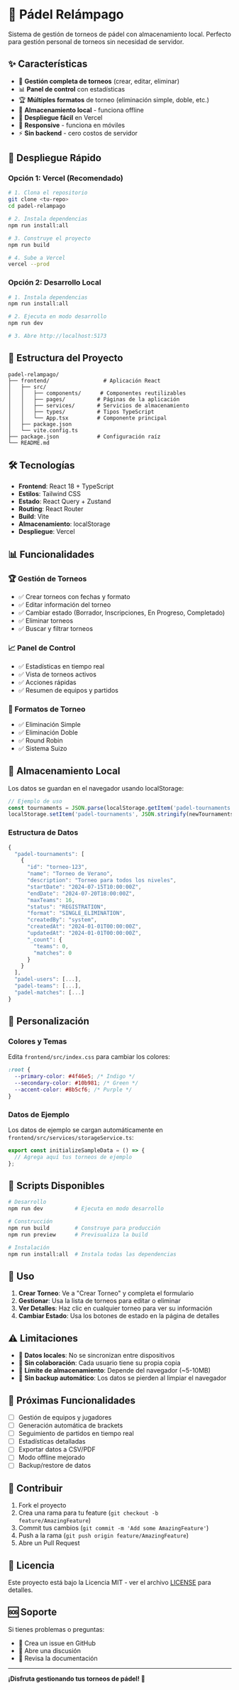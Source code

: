 # 🏓 Pádel Relámpago

Sistema de gestión de torneos de pádel con almacenamiento local. Perfecto para gestión personal de torneos sin necesidad de servidor.

## ✨ Características

- 🎯 **Gestión completa de torneos** (crear, editar, eliminar)
- 📊 **Panel de control** con estadísticas
- 🏆 **Múltiples formatos** de torneo (eliminación simple, doble, etc.)
- 💾 **Almacenamiento local** - funciona offline
- 🚀 **Despliegue fácil** en Vercel
- 📱 **Responsive** - funciona en móviles
- ⚡ **Sin backend** - cero costos de servidor

## 🚀 Despliegue Rápido

### Opción 1: Vercel (Recomendado)
```bash
# 1. Clona el repositorio
git clone <tu-repo>
cd padel-relampago

# 2. Instala dependencias
npm run install:all

# 3. Construye el proyecto
npm run build

# 4. Sube a Vercel
vercel --prod
```

### Opción 2: Desarrollo Local
```bash
# 1. Instala dependencias
npm run install:all

# 2. Ejecuta en modo desarrollo
npm run dev

# 3. Abre http://localhost:5173
```

## 📁 Estructura del Proyecto

```
padel-relampago/
├── frontend/                 # Aplicación React
│   ├── src/
│   │   ├── components/      # Componentes reutilizables
│   │   ├── pages/          # Páginas de la aplicación
│   │   ├── services/       # Servicios de almacenamiento
│   │   ├── types/          # Tipos TypeScript
│   │   └── App.tsx         # Componente principal
│   ├── package.json
│   └── vite.config.ts
├── package.json            # Configuración raíz
└── README.md
```

## 🛠️ Tecnologías

- **Frontend**: React 18 + TypeScript
- **Estilos**: Tailwind CSS
- **Estado**: React Query + Zustand
- **Routing**: React Router
- **Build**: Vite
- **Almacenamiento**: localStorage
- **Despliegue**: Vercel

## 📊 Funcionalidades

### 🏆 Gestión de Torneos
- ✅ Crear torneos con fechas y formato
- ✅ Editar información del torneo
- ✅ Cambiar estado (Borrador, Inscripciones, En Progreso, Completado)
- ✅ Eliminar torneos
- ✅ Buscar y filtrar torneos

### 📈 Panel de Control
- ✅ Estadísticas en tiempo real
- ✅ Vista de torneos activos
- ✅ Acciones rápidas
- ✅ Resumen de equipos y partidos

### 🎯 Formatos de Torneo
- ✅ Eliminación Simple
- ✅ Eliminación Doble
- ✅ Round Robin
- ✅ Sistema Suizo

## 💾 Almacenamiento Local

Los datos se guardan en el navegador usando localStorage:

```javascript
// Ejemplo de uso
const tournaments = JSON.parse(localStorage.getItem('padel-tournaments') || '[]');
localStorage.setItem('padel-tournaments', JSON.stringify(newTournaments));
```

### Estructura de Datos
```javascript
{
  "padel-tournaments": [
    {
      "id": "torneo-123",
      "name": "Torneo de Verano",
      "description": "Torneo para todos los niveles",
      "startDate": "2024-07-15T10:00:00Z",
      "endDate": "2024-07-20T18:00:00Z",
      "maxTeams": 16,
      "status": "REGISTRATION",
      "format": "SINGLE_ELIMINATION",
      "createdBy": "system",
      "createdAt": "2024-01-01T00:00:00Z",
      "updatedAt": "2024-01-01T00:00:00Z",
      "_count": {
        "teams": 0,
        "matches": 0
      }
    }
  ],
  "padel-users": [...],
  "padel-teams": [...],
  "padel-matches": [...]
}
```

## 🎨 Personalización

### Colores y Temas
Edita `frontend/src/index.css` para cambiar los colores:
```css
:root {
  --primary-color: #4f46e5; /* Indigo */
  --secondary-color: #10b981; /* Green */
  --accent-color: #8b5cf6; /* Purple */
}
```

### Datos de Ejemplo
Los datos de ejemplo se cargan automáticamente en `frontend/src/services/storageService.ts`:
```javascript
export const initializeSampleData = () => {
  // Agrega aquí tus torneos de ejemplo
};
```

## 🔧 Scripts Disponibles

```bash
# Desarrollo
npm run dev          # Ejecuta en modo desarrollo

# Construcción
npm run build        # Construye para producción
npm run preview      # Previsualiza la build

# Instalación
npm run install:all  # Instala todas las dependencias
```

## 📱 Uso

1. **Crear Torneo**: Ve a "Crear Torneo" y completa el formulario
2. **Gestionar**: Usa la lista de torneos para editar o eliminar
3. **Ver Detalles**: Haz clic en cualquier torneo para ver su información
4. **Cambiar Estado**: Usa los botones de estado en la página de detalles

## ⚠️ Limitaciones

- 📱 **Datos locales**: No se sincronizan entre dispositivos
- 👥 **Sin colaboración**: Cada usuario tiene su propia copia
- 💾 **Límite de almacenamiento**: Depende del navegador (~5-10MB)
- 🔄 **Sin backup automático**: Los datos se pierden al limpiar el navegador

## 🚀 Próximas Funcionalidades

- [ ] Gestión de equipos y jugadores
- [ ] Generación automática de brackets
- [ ] Seguimiento de partidos en tiempo real
- [ ] Estadísticas detalladas
- [ ] Exportar datos a CSV/PDF
- [ ] Modo offline mejorado
- [ ] Backup/restore de datos

## 🤝 Contribuir

1. Fork el proyecto
2. Crea una rama para tu feature (`git checkout -b feature/AmazingFeature`)
3. Commit tus cambios (`git commit -m 'Add some AmazingFeature'`)
4. Push a la rama (`git push origin feature/AmazingFeature`)
5. Abre un Pull Request

## 📄 Licencia

Este proyecto está bajo la Licencia MIT - ver el archivo [LICENSE](LICENSE) para detalles.

## 🆘 Soporte

Si tienes problemas o preguntas:
- 📧 Crea un issue en GitHub
- 💬 Abre una discusión
- 📖 Revisa la documentación

---

**¡Disfruta gestionando tus torneos de pádel! 🏓** 